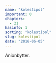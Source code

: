 ```yaml
---
name: "kolestipol"
important: 0
chapters:  
  - 21
hasinfo: 1
sorting: "kolestipol"
slug: kolestipol
date: "2016-06-05"
---
```


Anionbytter.
